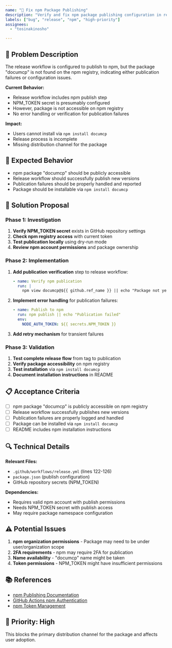 ```yaml
---
name: "🚀 Fix npm Package Publishing"
description: "Verify and fix npm package publishing configuration in release workflow"
labels: ["bug", "release", "npm", "high-priority"]
assignees:
  - "tosinakinosho"

---
```


## 🚨 Problem Description

The release workflow is configured to publish to npm, but the package "documcp" is not found on the npm registry, indicating either publication failures or configuration issues.

**Current Behavior:**
- Release workflow includes npm publish step
- NPM_TOKEN secret is presumably configured
- However, package is not accessible on npm registry
- No error handling or verification for publication failures

**Impact:**
- Users cannot install via `npm install documcp`
- Release process is incomplete
- Missing distribution channel for the package

## 🎯 Expected Behavior

- npm package "documcp" should be publicly accessible
- Release workflow should successfully publish new versions
- Publication failures should be properly handled and reported
- Package should be installable via `npm install documcp`

## 🔧 Solution Proposal

### Phase 1: Investigation
1. **Verify NPM_TOKEN secret** exists in GitHub repository settings
2. **Check npm registry access** with current token
3. **Test publication locally** using dry-run mode
4. **Review npm account permissions** and package ownership

### Phase 2: Implementation
1. **Add publication verification** step to release workflow:
   ```yaml
   - name: Verify npm publication
     run: |
       npm view documcp@${{ github.ref_name }} || echo "Package not yet published"
   ```

2. **Implement error handling** for publication failures:
   ```yaml
   - name: Publish to npm
     run: npm publish || echo "Publication failed"
     env:
       NODE_AUTH_TOKEN: ${{ secrets.NPM_TOKEN }}
   ```

3. **Add retry mechanism** for transient failures

### Phase 3: Validation
1. **Test complete release flow** from tag to publication
2. **Verify package accessibility** on npm registry
3. **Test installation** via `npm install documcp`
4. **Document installation instructions** in README

## 📋 Acceptance Criteria

- [ ] npm package "documcp" is publicly accessible on npm registry
- [ ] Release workflow successfully publishes new versions
- [ ] Publication failures are properly logged and handled
- [ ] Package can be installed via `npm install documcp`
- [ ] README includes npm installation instructions

## 🔍 Technical Details

**Relevant Files:**
- `.github/workflows/release.yml` (lines 122-126)
- `package.json` (publish configuration)
- GitHub repository secrets (NPM_TOKEN)

**Dependencies:**
- Requires valid npm account with publish permissions
- Needs NPM_TOKEN secret with publish access
- May require package namespace configuration

## ⚠️ Potential Issues

1. **npm organization permissions** - Package may need to be under user/organization scope
2. **2FA requirements** - npm may require 2FA for publication
3. **Name availability** - "documcp" name might be taken
4. **Token permissions** - NPM_TOKEN might have insufficient permissions

## 📚 References

- [npm Publishing Documentation](https://docs.npmjs.com/packages-and-modules/contributing-packages-to-the-registry)
- [GitHub Actions npm Authentication](https://docs.github.com/en/actions/publishing-packages/publishing-nodejs-packages)
- [npm Token Management](https://docs.npmjs.com/creating-and-viewing-access-tokens)

## 🎪 Priority: High

This blocks the primary distribution channel for the package and affects user adoption.